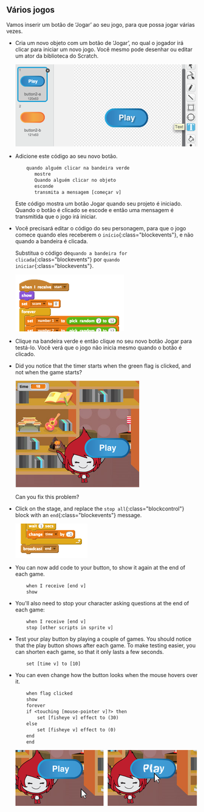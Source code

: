 ## Vários jogos

Vamos inserir um botão de ‘Jogar’ ao seu jogo, para que possa jogar várias vezes.

+ Cria um novo objeto com um botão de ‘Jogar’, no qual o jogador irá clicar para iniciar um novo jogo. Você mesmo pode desenhar ou editar um ator da biblioteca do Scratch.
    
    ![screenshot](images/brain-play.png)

+ Adicione este código ao seu novo botão.
    
    ```blocks
        quando alguém clicar na bandeira verde
           mostre
           Quando alguém clicar no objeto
           esconde
           transmita a mensagem [começar v]
    ```
    
    Este código mostra um botão Jogar quando seu projeto é iniciado. Quando o botão é clicado se escode e então uma mensagem é transmitida que o jogo irá iniciar.

+ Você precisará editar o código do seu personagem, para que o jogo comece quando eles receberem o `início`{:class="blockevents"}, e não quando a bandeira é clicada.
    
    Substitua o código de`quando a bandeira for clicada`{:class="blockevents"} por `quando iniciar`{:class="blockevents"}.
    
    ![screenshot](images/brain-start.png)

+ Clique na bandeira verde e então clique no seu novo botão Jogar para testá-lo. Você verá que o jogo não inicia mesmo quando o botão é clicado.

+ Did you notice that the timer starts when the green flag is clicked, and not when the game starts?
    
    ![screenshot](images/brain-timer-bug.png)
    
    Can you fix this problem?

+ Click on the stage, and replace the `stop all`{:class="blockcontrol"} block with an `end`{:class="blockevents"} message.
    
    ![screenshot](images/brain-end.png)

+ You can now add code to your button, to show it again at the end of each game.
    
    ```blocks
        when I receive [end v]
        show
    ```

+ You'll also need to stop your character asking questions at the end of each game:
    
    ```blocks
        when I receive [end v]
        stop [other scripts in sprite v]
    ```

+ Test your play button by playing a couple of games. You should notice that the play button shows after each game. To make testing easier, you can shorten each game, so that it only lasts a few seconds.
    
    ```blocks
        set [time v] to [10]
    ```

+ You can even change how the button looks when the mouse hovers over it.
    
    ```blocks
        when flag clicked
        show
        forever
        if <touching [mouse-pointer v]?> then
            set [fisheye v] effect to (30)
        else
            set [fisheye v] effect to (0)
        end
        end
    ```
    
    ![screenshot](images/brain-fisheye.png)